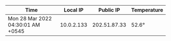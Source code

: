 | Time     | Local IP | Public IP | Temperature |
| ----------- | ----------- | ----------- | ----------- |
| Mon 28 Mar 2022 04:30:01 AM +0545      | 10.0.2.133     | 202.51.87.33  | 52.6° |

